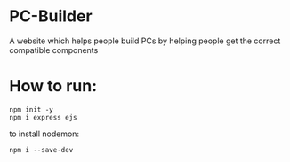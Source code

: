 # PC-Builder
A website which helps people build PCs by helping people get the correct compatible components

# How to run:
```
npm init -y
npm i express ejs
```
to install nodemon:

```
npm i --save-dev
```
